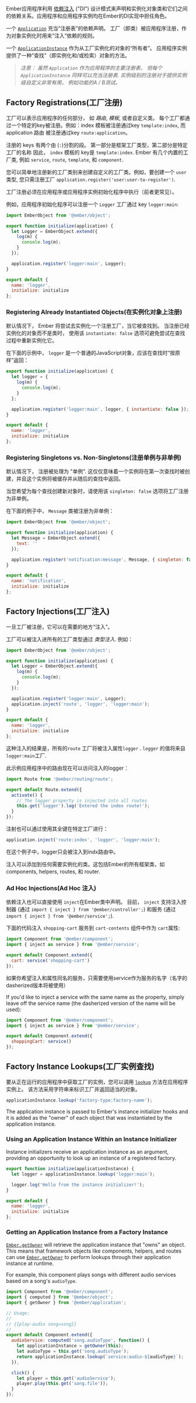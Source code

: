 Ember应用程序利用 [依赖注入](https://en.wikipedia.org/wiki/Dependency_injection)
("DI") 设计模式来声明和实例化对象类和它们之间的依赖关系。应用程序和应用程序实例均在Ember的DI实现中担任角色。

一个 [`Application`](https://emberjs.com/api/ember/release/classes/Application) 充当“注册表”的依赖声明。
工厂（即类）被应用程序注册，作为对象实例化时用来“注入”依赖的规则。

一个 [`ApplicationInstance`](https://emberjs.com/api/ember/release/classes/ApplicationInstance) 作为从工厂实例化的对象的“所有者”。
应用程序实例提供了一种“查找”（即实例化和/或检索）对象的方法。

> _注意： 虽然 `Application` 作为应用程序的主要注册表，
但每个 `ApplicationInstance` 同样可以充当注册表.
实例级别的注册对于提供实例级自定义非常有用，
例如功能的A / B测试。_

## Factory Registrations(工厂注册)

工厂可以表示应用程序的任何部分， 如 _路由_, _模板_, 或者自定义类。
每个工厂都通过一个特定的key被注册。例如：index 模板被注册通过key `template:index`,
而application 路由 被注册通过key `route:application`。

注册的 keys 有两个由 (`:`)分割的段。
第一部分是框架工厂类型，第二部分是特定工厂的名称
因此，  `index` 模板的 key是 `template:index`.
Ember 有几个内置的工厂类, 例如 `service`, `route`, `template`, 和 `component`.

您可以简单地注册新的工厂类别来创建自定义的工厂类。例如，要创建一个 `user` 类型,
您只需注册工厂 `application.register('user:user-to-register')`.

工厂注册必须在应用程序或应用程序实例初始化程序中执行（前者更常见）。

例如，应用程序初始化程序可以注册一个 `Logger` 工厂通过 key `logger:main`:

```app/initializers/logger.js
import EmberObject from '@ember/object';

export function initialize(application) {
  let Logger = EmberObject.extend({
    log(m) {
      console.log(m);
    }
  });

  application.register('logger:main', Logger);
}

export default {
  name: 'logger',
  initialize: initialize
};
```

### Registering Already Instantiated Objects(在实例化对象上注册)

默认情况下， Ember 将尝试去实例化一个注册工厂，当它被查找到。
当注册已经实例化的对象而不是类时，
使用该 `instantiate: false` 选项可避免尝试在查找过程中重新实例化它。

在下面的示例中，  `logger` 是一个普通的JavaScript对象，应该在查找时“按原样”返回：

```app/initializers/logger.js
export function initialize(application) {
  let logger = {
    log(m) {
      console.log(m);
    }
  };

  application.register('logger:main', logger, { instantiate: false });
}

export default {
  name: 'logger',
  initialize: initialize
};
```

### Registering Singletons vs. Non-Singletons(注册单例与非单例)

默认情况下， 注册被处理为 "单例".
这仅仅意味着一个实例将在第一次查找时被创建，并且这个实例将被缓存并从随后的查找中返回。

当您希望为每个查找创建新对象时，请使用该 `singleton: false` 选项将工厂注册为非单例。

在下面的例子中， `Message` 类被注册为非单例：

```app/initializers/notification.js
import EmberObject from '@ember/object';

export function initialize(application) {
  let Message = EmberObject.extend({
    text: ''
  });

  application.register('notification:message', Message, { singleton: false });
}

export default {
  name: 'notification',
  initialize: initialize
};
```

## Factory Injections(工厂注入)

一旦工厂被注册，它可以在需要的地方“注入”。

工厂可以被注入进所有的工厂类型通过 *类型注入*. 例如：

```app/initializers/logger.js
import EmberObject from '@ember/object';

export function initialize(application) {
  let Logger = EmberObject.extend({
    log(m) {
      console.log(m);
    }
  });

  application.register('logger:main', Logger);
  application.inject('route', 'logger', 'logger:main');
}

export default {
  name: 'logger',
  initialize: initialize
};
```

这种注入的结果是，所有的`route` 工厂将被注入属性`logger` .
`logger` 的值将来自 `logger:main`工厂.

此示例应用程序中的路由现在可以访问注入的logger：

```app/routes/index.js
import Route from '@ember/routing/route';

export default Route.extend({
  activate() {
    // The logger property is injected into all routes
    this.get('logger').log('Entered the index route!');
  }
});
```

注射也可以通过使用其全键在特定工厂进行：

```js
application.inject('route:index', 'logger', 'logger:main');
```

在这个例子中，logger只会被注入到indx路由中。

注入可以添加到任何需要实例化的类。这包括Ember的所有框架类，如  components, helpers, routes, 和  router.

### Ad Hoc Injections(Ad Hoc 注入)

依赖注入也可以直接使用 `inject`在Ember类中声明。
目前， `inject` 支持注入控制器 (通过 `import { inject } from '@ember/controller';`)
和服务 (通过 `import { inject } from '@ember/service';`).

下面的代码注入 `shopping-cart` 服务到 `cart-contents` 组件中作为 `cart`属性:

```app/components/cart-contents.js
import Component from '@ember/component';
import { inject as service } from '@ember/service';

export default Component.extend({
  cart: service('shopping-cart')
});
```

如果你希望注入和属性同名的服务，只需要使用service作为服务的名字（名字的dasherized版本将被使用）

If you'd like to inject a service with the same name as the property,
simply leave off the service name (the dasherized version of the name will be used):

```app/components/cart-contents.js
import Component from '@ember/component';
import { inject as service } from '@ember/service';

export default Component.extend({
  shoppingCart: service()
});
```

## Factory Instance Lookups(工厂实例查找)

要从正在运行的应用程序中获取工厂的实例，您可以调用
[`lookup`](https://emberjs.com/api/ember/release/classes/ApplicationInstance/methods/lookup?anchor=lookup) 方法在应用程序实例上。 该方法采用字符串来标识工厂并返回适当的对象。

```javascript
applicationInstance.lookup('factory-type:factory-name');
```

The application instance is passed to Ember's instance initializer hooks and it
is added as the "owner" of each object that was instantiated by the application
instance.

### Using an Application Instance Within an Instance Initializer

Instance initializers receive an application instance as an argument, providing
an opportunity to look up an instance of a registered factory.

```app/instance-initializers/logger.js
export function initialize(applicationInstance) {
  let logger = applicationInstance.lookup('logger:main');

  logger.log('Hello from the instance initializer!');
}

export default {
  name: 'logger',
  initialize: initialize
};
```

### Getting an Application Instance from a Factory Instance

[`Ember.getOwner`](https://emberjs.com/api/ember/release/classes/@ember%2Fapplication/methods/getOwner?anchor=getOwner) will retrieve the application instance that "owns" an
object. This means that framework objects like components, helpers, and routes
can use [`Ember.getOwner`](https://emberjs.com/api/ember/release/classes/@ember%2Fapplication/methods/getOwner?anchor=getOwner) to perform lookups through their application
instance at runtime.

For example, this component plays songs with different audio services based
on a song's `audioType`.

```app/components/play-audio.js
import Component from '@ember/component';
import { computed } from '@ember/object';
import { getOwner } from '@ember/application';

// Usage:
//
// {{play-audio song=song}}
//
export default Component.extend({
  audioService: computed('song.audioType', function() {
    let applicationInstance = getOwner(this);
    let audioType = this.get('song.audioType');
    return applicationInstance.lookup(`service:audio-${audioType}`);
  }),

  click() {
    let player = this.get('audioService');
    player.play(this.get('song.file'));
  }
});
```
